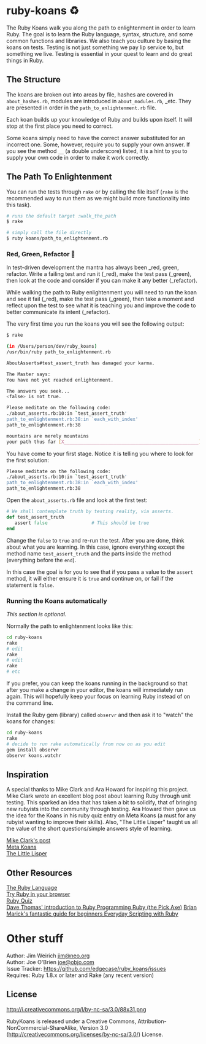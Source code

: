 # ruby-koans ♻️

The Ruby Koans walk you along the path to enlightenment in order to learn Ruby.
The goal is to learn the Ruby language, syntax, structure, and some common
functions and libraries. We also teach you culture by basing the koans on tests.
Testing is not just something we pay lip service to, but something we
live.  Testing is essential in your quest to learn and do great things in Ruby.
## The Structure
The koans are broken out into areas by file, hashes are covered in `about_hashes.rb`,
modules are introduced in `about_modules.rb`, _etc</em>.  They are presented in
order in the `path_to_enlightenment.rb` file.

Each koan builds up your knowledge of Ruby and builds upon itself. It will stop at
the first place you need to correct.

Some koans simply need to have the correct answer substituted for an incorrect one.
Some, however, require you to supply your own answer.  If you see the method `__` (a
double underscore) listed, it is a hint to you to supply your own code in order to
make it work correctly.

## The Path To Enlightenment

You can run the tests through `rake` or by calling the file itself (`rake` is the
recommended way to run them as we might build more functionality into this task).

```bash
# runs the default target :walk_the_path
$ rake

# simply call the file directly
$ ruby koans/path_to_enlightenment.rb
```

### Red, Green, Refactor 🚥

In test-driven development the mantra has always been _red, green, refactor</em>.
Write a failing test and run it (_red</em>), make the test pass (_green</em>),
then look at the code and consider if you can make it any better (_refactor</em>).

While walking the path to Ruby enlightenment you will need to run the koan and
see it fail (_red</em>), make the test pass (_green</em>), then take a moment
and reflect upon the test to see what it is teaching you and improve the code to
better communicate its intent (_refactor</em>).

The very first time you run the koans you will see the following output:
```bash
$ rake

(in /Users/person/dev/ruby_koans)
/usr/bin/ruby path_to_enlightenment.rb

AboutAsserts#test_assert_truth has damaged your karma.

The Master says:
You have not yet reached enlightenment.

The answers you seek...
<false> is not true.

Please meditate on the following code:
./about_asserts.rb:10:in `test_assert_truth'
path_to_enlightenment.rb:38:in `each_with_index'
path_to_enlightenment.rb:38

mountains are merely mountains
your path thus far [X_________________________________________________] 0/280 (0%)
```

You have come to your first stage. Notice it is telling you where to look for
the first solution:

```bash
Please meditate on the following code:
./about_asserts.rb:10:in `test_assert_truth'
path_to_enlightenment.rb:38:in `each_with_index'
path_to_enlightenment.rb:38
```

Open the `about_asserts.rb` file and look at the first test:
```ruby
# We shall contemplate truth by testing reality, via asserts.
def test_assert_truth
   assert false                # This should be true
end
```

Change the `false` to `true` and re-run the test.  After you are
done, think about what you are learning.  In this case, ignore everything except
the method name `test_assert_truth` and the parts inside the method (everything
before the `end`).

In this case the goal is for you to see that if you pass a value to the `assert`
method, it will either ensure it is `true` and continue on, or fail if
the statement is `false`.

### Running the Koans automatically
_This section is optional._

Normally the path to enlightenment looks like this:
```bash
cd ruby-koans
rake
# edit
rake
# edit
rake
# etc
```
If you prefer, you can keep the koans running in the background so that after you
make a change in your editor, the koans will immediately run again. This will
hopefully keep your focus on learning Ruby instead of on the command line.

Install the Ruby gem (library) called `observr` and then ask it to
"watch" the koans for changes:
```bash
cd ruby-koans
rake
# decide to run rake automatically from now on as you edit
gem install observr
observr koans.watchr
```
## Inspiration

A special thanks to Mike Clark and Ara Howard for inspiring this
project.  Mike Clark wrote an excellent blog post about learning Ruby
through unit testing. This sparked an idea that has taken a bit to
solidify, that of bringing new rubyists into the community through
testing. Ara Howard then gave us the idea for the Koans in his ruby
quiz entry on Meta Koans (a must for any rubyist wanting to improve
their skills).  Also, "The Little Lisper" taught us all the value of
the short questions/simple answers style of learning.

[Mike Clark's post](http://www.clarkware.com/cgi/blosxom/2005/03/18)  
[Meta Koans](http://rubyquiz.com/quiz67.html)  
[The Little Lisper](http://www.amazon.com/Little-LISPer-Third-Daniel-Friedman/dp/0023397632)  

## Other Resources 

[The Ruby Language](http://ruby-lang.org)  
[Try Ruby in your browser](http://tryruby.org)  
[Ruby Quiz](http://rubyquiz.com/)  
[Dave Thomas' introduction to Ruby Programming Ruby (the Pick Axe)](http://pragprog.com/titles/ruby/programming-ruby)
[Brian Marick's fantastic guide for beginners Everyday Scripting with Ruby](http://pragprog.com/titles/bmsft/everyday-scripting-with-ruby)  

# Other stuff
Author: Jim Weirich <jim@neo.org>  
Author: Joe O'Brien <joe@objo.com>  
Issue Tracker: https://github.com/edgecase/ruby_koans/issues  
Requires: Ruby 1.8.x or later and Rake (any recent version)  

## License

http://i.creativecommons.org/l/by-nc-sa/3.0/88x31.png

RubyKoans is released under a Creative Commons,
Attribution-NonCommercial-ShareAlike, Version 3.0
(http://creativecommons.org/licenses/by-nc-sa/3.0/) License.
